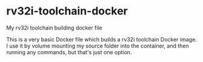 # rv32i-toolchain-docker
My rv32i toolchain building docker file

This is a very basic Docker file which builds a rv32i toolchain Docker image.
I use it by volume mounting my source folder into the container, and then running any commands,
but that's just one option.
